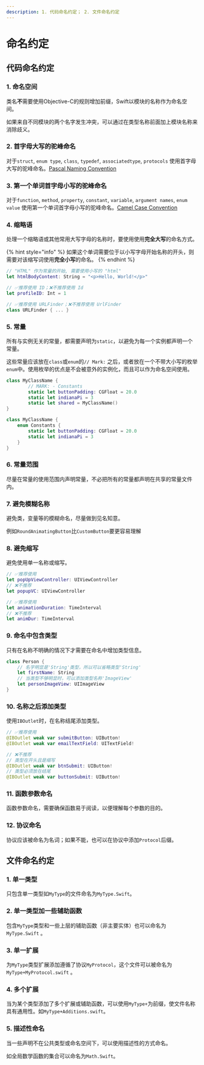```yaml
---
description: 1. 代码命名约定； 2. 文件命名约定
---
```


# 命名约定

## 代码命名约定

### 1. 命名空间

类名**不**需要使用Objective-C的规则增加前缀，Swift以模块的名称作为命名空间。

如果来自不同模块的两个名字发生冲突，可以通过在类型名称前面加上模块名称来消除歧义。

### 2. 首字母大写的驼峰命名

对于`struct`, `enum type`, `class`, `typedef`, `associatedtype`, `protocols` 使用首字母大写的驼峰命名。[Pascal Naming Convention](https://en.wikipedia.org/wiki/Naming_convention_%28programming%29#Pascal,_Modula-2_and_Oberon)

### 3. 第一个单词首字母小写的驼峰命名

对于`function`, `method`, `property`, `constant`, `variable`, `argument names`, `enum value` 使用第一个单词首字母小写的驼峰命名。[Camel Case Convention](https://en.wikipedia.org/wiki/Camel_case)

### 4. 缩略语

处理一个缩略语或其他常用大写字母的名称时，要使用使用**完全大写**的命名方式。

{% hint style="info" %}
如果这个单词需要位于以小写字母开始名称的开头，则需要对该缩写词使用**完全小写**的命名。
{% endhint %}

```swift
// "HTML" 作为常量的开始, 需要使用小写的 "html"
let htmlBodyContent: String = "<p>Hello, World!</p>"

// ✅推荐使用 ID；❌不推荐使用 Id
let profileID: Int = 1

// ✅推荐使用 URLFinder；❌不推荐使用 UrlFinder
class URLFinder { ... }
```

### 5. 常量

所有与实例无关的常量，都需要声明为`static`，以避免为每一个实例都声明一个常量。

这些常量应该放在`class`或`enum`的`// Mark:` 之后，或者放在一个不带大小写的枚举`enum`中。使用枚举的优点是不会被意外的实例化，而且可以作为命名空间使用。

```swift
class MyClassName {
        // MARK: - Constants
        static let buttonPadding: CGFloat = 20.0
        static let indianaPi = 3
        static let shared = MyClassName()
}
```

```swift
class MyClassName {
    enum Constants {
        static let buttonPadding: CGFloat = 20.0
        static let indianaPi = 3
    }
}
```

### 6. 常量范围

尽量在常量的使用范围内声明常量，不必把所有的常量都声明在共享的常量文件内。

### 7. 避免模糊名称

避免类，变量等的模糊命名，尽量做到见名知意。

例如`RoundAnimatingButton`比`CustomButton`要更容易理解

### 8. 避免缩写

避免使用单一名称或缩写。

```swift
// ✅推荐使用
let popUpViewController: UIViewController
// ❌不推荐
let popupVC: UIViewController

// ✅推荐使用
let animationDuration: TimeInterval
// ❌不推荐
let animDur: TimeInterval
```

### 9. 命名中包含类型

只有在名称不明确的情况下才需要在命名中增加类型信息。

```swift
class Person {
    // 名字明显是'String'类型，所以可以省略类型'String'
    let firstName: String
    // 当类型不够明显时，可以添加类型名称'ImageView'
    let personImageView: UIImageView
}
```

### 10. 名称之后添加类型

使用`IBOutlet`时，在名称结尾添加类型。

```swift
// ✅推荐使用
@IBOutlet weak var submitButton: UIButton!
@IBOutlet weak var emailTextField: UITextField!

// ❌不推荐
// 类型在开头且是缩写
@IBOutlet weak var btnSubmit: UIButton!
// 类型必须放在结尾
@IBOutlet weak var buttonSubmit: UIButton!
```

### 11. 函数参数命名

函数参数命名，需要确保函数易于阅读，以便理解每个参数的目的。

### 12. 协议命名

协议应该被命名为名词；如果不能，也可以在协议中添加`Protocol`后缀。

## 文件命名约定

### 1. 单一类型

只包含单一类型如`MyType`的文件命名为`MyType.Swift`。

### 2. 单一类型加一些辅助函数

包含`MyType`类型和一些上层的辅助函数（非主要实体）也可以命名为`MyType.Swift` 。

### 3. 单一扩展

为`MyType`类型扩展添加遵循了协议`MyProtocol`，这个文件可以被命名为`MyType+MyProtocol.swift` 。

### 4. 多个扩展

当为某个类型添加了多个扩展或辅助函数，可以使用`MyType+`为前缀，使文件名称具有通用性。如`MyType+Additions.swift`。

### 5. 描述性命名

当一些声明不在公共类型或命名空间下，可以使用描述性的方式命名。

如全局数学函数的集合可以命名为`Math.Swift`。







